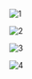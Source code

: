 ![1](https://github.com/nihatctnn/java-android-studio-mobile-programming/assets/96945187/b9e57665-fc7b-47ba-acf4-9728e5717be4)

![2](https://github.com/nihatctnn/java-android-studio-mobile-programming/assets/96945187/b7d3d084-37ca-4cd9-afa5-1632718b41b0)

![3](https://github.com/nihatctnn/java-android-studio-mobile-programming/assets/96945187/44732c83-ddd3-4bbf-9d3b-c523fbf58ba5)

![4](https://github.com/nihatctnn/java-android-studio-mobile-programming/assets/96945187/0d632208-c0c0-4c29-b7e2-cbb9383ead30)
